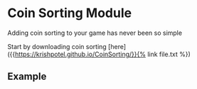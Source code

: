 # Coin Sorting Module

Adding coin sorting to your game has never been so simple

Start by downloading coin sorting [here]({{https://krishpotel.github.io/CoinSorting/}}{% link file.txt %})

## Example
```

```
